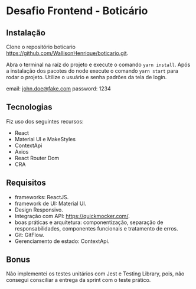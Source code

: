# Desafio Frontend - Boticário

## Instalação
Clone o repositório boticario https://github.com/WallisonHenrique/boticario.git.

Abra o terminal na raíz do projeto e execute o comando `yarn install`. Após a instalação dos pacotes do node execute o comando `yarn start` para rodar o projeto.
Utilize o usuário e senha padrões da tela de login.

email: john.doe@fake.com
password: 1234

## Tecnologias
Fiz uso dos seguintes recursos:
- React
- Material UI e MakeStyles
- ContextApi
- Axios
- React Router Dom
- CRA

## Requisitos
- frameworks: ReactJS.
- framework de UI: Material UI.
- Design Responsivo.
- Integração com API: https://quickmocker.com/.
- boas práticas e arquitetura: componentização, separação de responsabilidades, componentes funcionais e tratamento de erros.
- Git: GitFlow.
- Gerenciamento de estado: ContextApi.

## Bonus
Não implementei os testes unitários com Jest e Testing Library, pois, não consegui consciliar a entrega da sprint com o teste prático.
